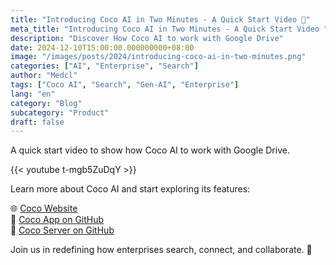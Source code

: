 ```yaml
---
title: "Introducing Coco AI in Two Minutes - A Quick Start Video 🥥"
meta_title: "Introducing Coco AI in Two Minutes - A Quick Start Video "
description: "Discover How Coco AI to work with Google Drive"
date: 2024-12-10T15:00:00.000000000+08:00
image: "/images/posts/2024/introducing-coco-ai-in-two-minutes.png"
categories: ["AI", "Enterprise", "Search"]
author: "Medcl"
tags: ["Coco AI", "Search", "Gen-AI", "Enterprise"]
lang: "en"
category: "Blog"
subcategory: "Product"
draft: false
---
```


A quick start video to show how Coco AI to work with Google Drive.

{{< youtube t-mgb5ZuDqY >}}

Learn more about Coco AI and start exploring its features:

🌐 [Coco Website](http://coco.rs)  
📂 [Coco App on GitHub](https://github.com/infinilabs/coco-app/)  
🔧 [Coco Server on GitHub](https://github.com/infinilabs/coco-server)

Join us in redefining how enterprises search, connect, and collaborate. 🎯
